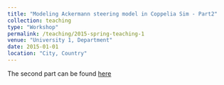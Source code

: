 ```yaml
---
title: "Modeling Ackermann steering model in Coppelia Sim - Part2"
collection: teaching
type: "Workshop"
permalink: /teaching/2015-spring-teaching-1
venue: "University 1, Department"
date: 2015-01-01
location: "City, Country"
---
```

The second part can be found [here](https://www.youtube.com/watch?v=OgkstDQ4Cg0)
